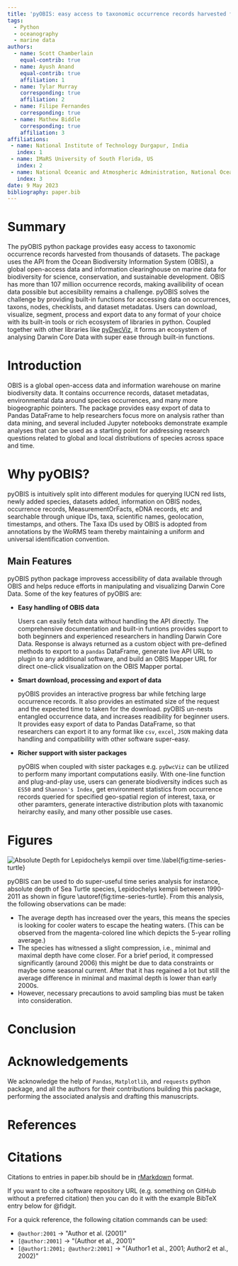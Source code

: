 ```yaml
---
title: 'pyOBIS: easy access to taxonomic occurrence records harvested from thousands of datasets'
tags:
  - Python
  - oceanography
  - marine data
authors:
  - name: Scott Chamberlain
    equal-contrib: true
  - name: Ayush Anand
    equal-contrib: true
    affiliation: 1
  - name: Tylar Murray
    corresponding: true
    affiliation: 2
  - name: Filipe Fernandes
    corresponding: true
  - name: Mathew Biddle
    corresponding: true
    affiliation: 3
affiliations:
 - name: National Institute of Technology Durgapur, India
   index: 1
 - name: IMaRS University of South Florida, US
   index: 2
 - name: National Oceanic and Atmospheric Administration, National Ocean Service, Integrated Ocean Observing System, US
   index: 3
date: 9 May 2023
bibliography: paper.bib
---
```


# Summary
The pyOBIS python package provides easy access to taxonomic occurrence records harvested from thousands of datasets.
The package uses the API from the Ocean Biodiversity Information System (OBIS),
a global open-access data and information clearinghouse on marine data for biodiversity for science, conservation,
and sustainable development.
OBIS has more than 107 million occurrence records, making availibility of ocean data possible but accesibility remains a challenge.
pyOBIS solves the challenge by providing built-in functions for accessing data on occurrences, taxons, nodes, checklists, and dataset metadatas. 
Users can download, visualize, segment, process and export data to any format of your choice with its built-in tools or rich ecosystem of libraries in python.
Coupled together with other libraries like [pyDwcViz](https://github.com/marinebon/py-dwc-viz),
it forms an ecosystem of analysing Darwin Core Data with super ease through built-in functions.

# Introduction
OBIS is a global open-access data and information warehouse on marine biodiversity data.
It contains occurrence records, dataset metadatas, environmental data around species occurrences,
and many more biogeographic pointers.
The package provides easy export of data to Pandas DataFrame to help researchers focus more on analysis rather than data mining,
and several included Jupyter notebooks demonstrate example analyses that can be used as a starting point for addressing research questions related to global and local distributions of species across space and time.


# Why pyOBIS?
pyOBIS is intuitively split into different modules for querying IUCN red lists,
newly added species, datasets added, information on OBIS nodes, occurrence records,
MeasurementOrFacts, eDNA records, etc and searchable through unique IDs, taxa, scientific names,
geolocation, timestamps, and others.
The Taxa IDs used by OBIS is adopted from annotations by the WoRMS team thereby maintaining a uniform and universal identification convention.

## Main Features
pyOBIS python package improvess accessibility of data available through OBIS
and helps reduce efforts in manipulating and visualizing Darwin Core Data.
Some of the key features of pyOBIS are:
* **Easy handling of OBIS data**

  Users can easily fetch data without handling the API directly. 
  The comprehensive documentation and built-in funtions provides support to both beginners and experienced researchers in handling Darwin Core Data.
  Response is always returned as a custom object with pre-defined methods to export to a `pandas` DataFrame,
  generate live API URL to plugin to any additional software, and
  build an OBIS Mapper URL for direct one-click visualization on the OBIS Mapper portal.

* **Smart download, processing and export of data**

  pyOBIS provides an interactive progress bar while fetching large occurrence records.
  It also provides an estimated size of the request and the expected time to taken for the download.
  pyOBIS un-nests entangled occurrence data, and increases readibility for beginner users.
  It provides easy export of data to Pandas DataFrame, 
  so that researchers can export it to any format like `csv`, `excel`, `JSON` making data handling and compatibility 
  with other software super-easy.

* **Richer support with sister packages**

  pyOBIS when coupled with sister packages e.g. `pyDwcViz` can be utilized to perform many important computations easily. 
  With one-line function and plug-and-play use, 
  users can generate biodiversity indices such as `ES50` and `Shannon's Index`, 
  get environment statistics from occurrence records queried for specified geo-spatial region of interest,
  taxa, or other paramters,
  generate interactive distribution plots with taxanomic heirarchy easily,
  and many other possible use cases.

# Figures
![Absolute Depth for Lepidochelys kempii over time.\label{fig:time-series-turtle}](https://github.com/ayushanand18/pyobis/assets/36472216/b6e66f31-7bbd-49c9-8186-3ab1a58e57c0)

pyOBIS can be used to do super-useful time series analysis for instance, absolute depth of Sea Turtle species, Lepidochelys kempii between 1990-2011 as shown in figure \autoref{fig:time-series-turtle}. From this analysis, the following observations can be made:
* The average depth has increased over the years, this means the species is looking for cooler waters to escape the heating waters. (This can be observed from the magenta-colored line which depicts the 5-year rolling average.)
* The species has witnessed a slight compression, i.e., minimal and maximal depth have come closer. For a brief period, it compressed significantly (around 2006) this might be due to data constraints or maybe some seasonal current. After that it has regained a lot but still the average difference in minimal and maximal depth is lower than early 2000s.
* However, necessary precautions to avoid sampling bias must be taken into consideration.

# Conclusion


# Acknowledgements
We acknowledge the help of `Pandas`, `Matplotlib`, and `requests` python package, and all the authors for their contributions building this package, performing the associated analysis and drafting this manuscripts.

# References

# Citations
Citations to entries in paper.bib should be in
[rMarkdown](http://rmarkdown.rstudio.com/authoring_bibliographies_and_citations.html)
format.

If you want to cite a software repository URL (e.g. something on GitHub without a preferred
citation) then you can do it with the example BibTeX entry below for @fidgit.

For a quick reference, the following citation commands can be used:
- `@author:2001`  ->  "Author et al. (2001)"
- `[@author:2001]` -> "(Author et al., 2001)"
- `[@author1:2001; @author2:2001]` -> "(Author1 et al., 2001; Author2 et al., 2002)"